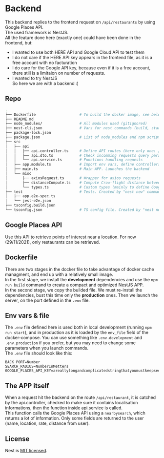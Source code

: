 # Backend

This backend replies to the frontend request on `/api/restaurants` by using Google Places API.\
The used framework is NestJS.\
All the feature done here (exactly one) could have been done in the frontend, but:
- I wanted to use both HERE API and Google Cloud API to test them
- I do not care if the HERE API key appears in the frontend file, as it is a free account with no facturation
- I do care for the Google API key, because even if it is a free account, there still is a limitaion on number of requests.
- I wanted to try NestJS
\
So here we are with a backend :)
## Repo
```bash
.
├── Dockerfile                    # To build the docker image, see below
├── README.md
├── node_modules/                 # All modules used (gitignored)
├── nest-cli.json                 # Vars for nest commands (build, start...)
├── package-lock.json
├── package.json                  # List of node_modules and npm scripts
├── src
│   ├── api
│   │   ├── api.controller.ts     # Define API routes (here only one: /api/restaurants)
│   │   ├── api.dto.ts            # Check incomming requests query parameters
│   │   └── api.service.ts        # Functions handling requests
│   ├── app.module.ts             # Import env vars, define controllers and services
│   ├── main.ts                   # Main APP. Launches the backend
│   └── misc
│       ├── axiosRequest.ts       # Wrapper for axios requests
│       ├── distanceCompute.ts    # Compute Crow-flight distance between two points (Haversine Formula)
│       └── types.ts              # Custom types (mainly to define Google API response objects)
├── test                          # Tests. Created by "nest new" command. Didn't have time to complete sorry
│   ├── app.e2e-spec.ts
│   └── jest-e2e.json
├── tsconfig.build.json
└── tsconfig.json                 # TS config file. Created by "nest new" command.
```

## Google Places API
Use this API to retrieve points of interest near a location. For now (29/11/2021), only restaurants can be retrieved.

## Dockerfile
There are two stages in the docker file to take advantage of docker cache managment, and end up with a relatively small image.\
In the first stage, we install the __development__ dependencies and use the `npm run build` command to create a compact and optimized NestJS APP.\
In the second stage, we copy the builded file. We must re-install the dependencies, bust this time only the __production__ ones. Then we launch the server, on the port defined in the `.env` file.

## Env vars & file
The `.env` file defined here is used both in local development (running `npm run start`), and in production as it is loaded by the `env_file` field of the docker-compose. You can use something like `.env.development` and `.env.production` if you prefer, but you may need to change some parameters when you launch commands.\
The `.env` file should look like this:
```env
BACK_PORT=Number
SEARCH_RADIUS=NumberInMetters
GOOGLE_PLACES_API_KEY=areallylongandcomplicatedstringthatyoumustkeepsecret

```

## The APP itself
When a request hit the backend on the route `/api/restaurant`, it is catched by the api.controller, checked to make sure it contains localisation informations, then the function inside api.service is called.\
This function calls the Google Places API using a `nearbysearch`, which returns a lot of information. Only some fields are returned to the user (name, location, rate, distance from user).

## License

Nest is [MIT licensed](LICENSE).
